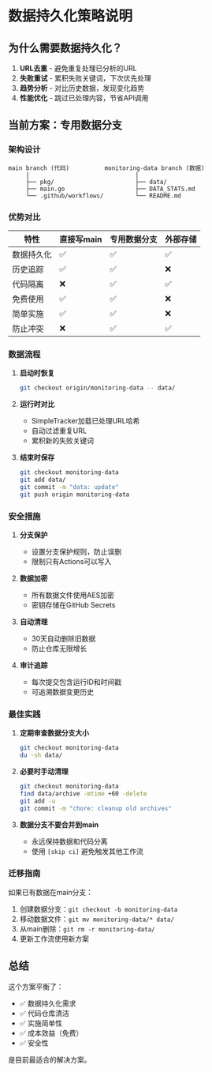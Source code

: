 # 数据持久化策略说明

## 为什么需要数据持久化？

1. **URL去重** - 避免重复处理已分析的URL
2. **失败重试** - 累积失败关键词，下次优先处理
3. **趋势分析** - 对比历史数据，发现变化趋势
4. **性能优化** - 跳过已处理内容，节省API调用

## 当前方案：专用数据分支

### 架构设计
```
main branch (代码)          monitoring-data branch (数据)
     |                              |
     ├── pkg/                       ├── data/
     ├── main.go                    ├── DATA_STATS.md
     └── .github/workflows/         └── README.md
```

### 优势对比

| 特性 | 直接写main | 专用数据分支 | 外部存储 |
|------|-----------|-------------|----------|
| 数据持久化 | ✅ | ✅ | ✅ |
| 历史追踪 | ✅ | ✅ | ❌ |
| 代码隔离 | ❌ | ✅ | ✅ |
| 免费使用 | ✅ | ✅ | ❌ |
| 简单实施 | ✅ | ✅ | ❌ |
| 防止冲突 | ❌ | ✅ | ✅ |

### 数据流程

1. **启动时恢复**
   ```bash
   git checkout origin/monitoring-data -- data/
   ```

2. **运行时对比**
   - SimpleTracker加载已处理URL哈希
   - 自动过滤重复URL
   - 累积新的失败关键词

3. **结束时保存**
   ```bash
   git checkout monitoring-data
   git add data/
   git commit -m "data: update"
   git push origin monitoring-data
   ```

### 安全措施

1. **分支保护**
   - 设置分支保护规则，防止误删
   - 限制只有Actions可以写入

2. **数据加密**
   - 所有数据文件使用AES加密
   - 密钥存储在GitHub Secrets

3. **自动清理**
   - 30天自动删除旧数据
   - 防止仓库无限增长

4. **审计追踪**
   - 每次提交包含运行ID和时间戳
   - 可追溯数据变更历史

### 最佳实践

1. **定期审查数据分支大小**
   ```bash
   git checkout monitoring-data
   du -sh data/
   ```

2. **必要时手动清理**
   ```bash
   git checkout monitoring-data
   find data/archive -mtime +60 -delete
   git add -u
   git commit -m "chore: cleanup old archives"
   ```

3. **数据分支不要合并到main**
   - 永远保持数据和代码分离
   - 使用 `[skip ci]` 避免触发其他工作流

### 迁移指南

如果已有数据在main分支：
1. 创建数据分支：`git checkout -b monitoring-data`
2. 移动数据文件：`git mv monitoring-data/* data/`
3. 从main删除：`git rm -r monitoring-data/`
4. 更新工作流使用新方案

## 总结

这个方案平衡了：
- ✅ 数据持久化需求
- ✅ 代码仓库清洁
- ✅ 实施简单性
- ✅ 成本效益（免费）
- ✅ 安全性

是目前最适合的解决方案。